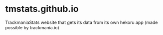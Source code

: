 # tmstats.github.io
TrackmaniaStats website that gets its data from its own hekoru app (made possible by trackmania.io)
